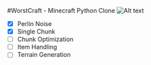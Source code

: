 #WorstCraft - Minecraft Python Clone
![Alt text](https://imgur.com/O9IUvAd.png "Title")

- [x] Perlin Noise
- [x] Single Chunk
- [ ] Chunk Optimization
- [ ] Item Handling
- [ ] Terrain Generation
